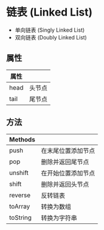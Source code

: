 # 链表 (Linked List)

* 单向链表 (Singly Linked List)
* 双向链表 (Doubly Linked List)

## 属性

| 属性 |        |
| ---- | ------ |
| head | 头节点 |
| tail | 尾节点 |

## 方法

| Methods  |                    |
| -------- | ------------------ |
| push     | 在末尾位置添加节点 |
| pop      | 删除并返回尾节点   |
| unshift  | 在开始位置添加节点 |
| shift    | 删除并返回头节点   |
| reverse  | 反转链表           |
| toArray  | 转换为数组         |
| toString | 转换为字符串       |